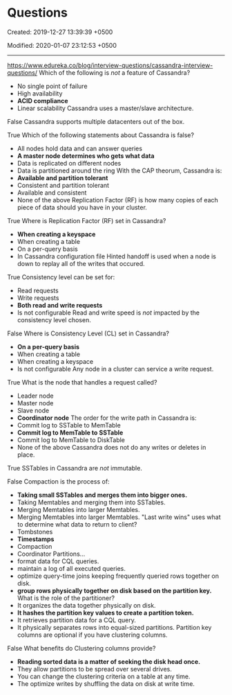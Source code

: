 # Questions

Created: 2019-12-27 13:39:39 +0500

Modified: 2020-01-07 23:12:53 +0500

---

<https://www.edureka.co/blog/interview-questions/cassandra-interview-questions/>
Which of the following is *not* a feature of Cassandra?
-   No single point of failure
-   High availability
-   **ACID compliance**
-   Linear scalability
Cassandra uses a master/slave architecture.

False
Cassandra supports multiple datacenters out of the box.

True
Which of the following statements about Cassandra is false?
-   All nodes hold data and can answer queries
-   **A master node determines who gets what data**
-   Data is replicated on different nodes
-   Data is partitioned around the ring
With the CAP theorum, Cassandra is:
-   **Available and partition tolerant**
-   Consistent and partition tolerant
-   Available and consistent
-   None of the above
Replication Factor (RF) is how many copies of each piece of data should you have in your cluster.

True
Where is Replication Factor (RF) set in Cassandra?
-   **When creating a keyspace**
-   When creating a table
-   On a per-query basis
-   In Cassandra configuration file
Hinted handoff is used when a node is down to replay all of the writes that occured.

True
Consistency level can be set for:
-   Read requests
-   Write requests
-   **Both read and write requests**
-   Is not configurable
Read and write speed is *not* impacted by the consistency level chosen.

False
Where is Consistency Level (CL) set in Cassandra?
-   **On a per-query basis**
-   When creating a table
-   When creating a keyspace
-   Is not configurable
Any node in a cluster can service a write request.

True
What is the node that handles a request called?
-   Leader node
-   Master node
-   Slave node
-   **Coordinator node**
The order for the write path in Cassandra is:
-   Commit log to SSTable to MemTable
-   **Commit log to MemTable to SSTable**
-   Commit log to MemTable to DiskTable
-   None of the above
Cassandra does not do any writes or deletes in place.

True
SSTables in Cassandra are *not* immutable.

False
Compaction is the process of:
-   **Taking small SSTables and merges them into bigger ones.**
-   Taking Memtables and merging them into SSTables.
-   Merging Memtables into larger Memtables.
-   Merging Memtables into larger Memtables.
"Last write wins" uses what to determine what data to return to client?
-   Tombstones
-   **Timestamps**
-   Compaction
-   Coordinator
Partitions...
-   format data for CQL queries.
-   maintain a log of all executed queries.
-   optimize query-time joins keeping frequently queried rows together on disk.
-   **group rows physically together on disk based on the partition key.**
What is the role of the partitioner?
-   It organizes the data together physically on disk.
-   **It hashes the partition key values to create a partition token.**
-   It retrieves partition data for a CQL query.
-   It physically separates rows into equal-sized partitions.
Partition key columns are optional if you have clustering columns.

False
What benefits do Clustering columns provide?
-   **Reading sorted data is a matter of seeking the disk head once.**
-   They allow partitions to be spread over several drives.
-   You can change the clustering criteria on a table at any time.
-   The optimize writes by shuffling the data on disk at write time.
